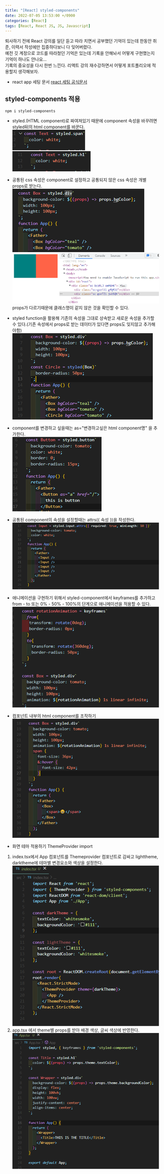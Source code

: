 ```yaml
---
title: "[React] styled-components"
date: 2022-07-05 13:53:00 +/0900
categories: [React]
tags: [React, React JS, JS, Javascript]    
---
```


 퇴사하기 전에 React 강의를 일단 듣고 따라 치면서 공부했던 기억이 있는데 한동안 취준, 이력서 작성에만 집중하다보니 다 잊어버렸다.<br>
 예전 깃 계정으로 코드를 따라쳤던 기억은 있는데 기록을 안해놔서 어떻게 구현했는지 기억이 하나도 안나요...<br>
 기록의 중요성을 다시 한번 느낀다. 리액트 강의 재수강하면서 어떻게 포트폴리오에 적용할지 생각해보자.<br>
 
 
  - react app 세팅 문서 [react 세팅 공식문서](https://ko.reactjs.org/docs/create-a-new-react-app.html#create-react-app)
 
## styled-components 적용

	npm i styled-components

	
- styled.(HTML component)로 짜여져있기 때문에 component 속성을 바꾸려면 styled뒤의 html component를 바꾼다.<br>
![react div component](/assets/img/react_styled_div.png)
![react h1 component](/assets/img/react_styled_h1.png)
- 공통된 css 속성은 component로 설정하고 공통되지 않은 css 속성은 개별 props로 받는다. <br>
![공통된 속성을 묶어 component로 설정하고 속성을 추가해 공통되지않은 속성을 반영한다.](/assets/img/react_in_props.png)
![class명이 다른 component](/assets/img/react_developer_tool.png)
props가 다르기때문에 클래스명이 같지 않은 것을 확인할 수 있다.
- styled function을 활용해 기존의 속성을 그대로 상속받고 새로운 속성을 추가할 수 있다.(기존 속성에서 props로 받는 데이터가 있다면 props도 잊지않고 추가해야함) <br>
![styled function을 활용해 기존 속성을 상속받음](/assets/img/react_styled_func.png)
- component를 변경하고 싶을때는 as="변경하고싶은 html component명" 을 추가한다.<br>
![component 속성 변경 방법](/assets/img/react_styled_as.png)
- 공통된 component의 속성을 설정할때는 attrs({ 속성 })을 작성한다.<br>
![공통된 attrs 설정](/assets/img/react_common_attrs.png)
- 애니메이션을 구현하기 위해서 styled-component에서 keyframes를 추가하고 from - to 또는 0% - 50% - 100%의 단계으로 애니메이션을 적용할 수 있다.<br>
![keyframes로 애니메이션 구현](/assets/img/react_keyframes_animation.png)
- 컴포넌트 내부의 html component를 조작하기 <br>
![내부의 html component 조작하기](/assets/img/react_inside_component.png)


- 화면 테마 적용하기 ThemeProvider import
 1. index.tsx에서 App 컴포넌트를 Themeprovider 컴포넌트로 감싸고 lighttheme, darktheme에 테마별 변경요소와 색상을 설정한다.
![index.tsx에서 theme적용](/assets/img/themeprovider_index.png)
 2. app.tsx 에서 theme별 props를 받아 배경 색상, 글씨 색상에 반영한다.
![app.tsx에서 theme 속성을 받아서 테마별 색상 변경](/assets/img/themeprovider_app.png)


	
	